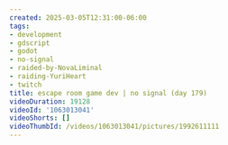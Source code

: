 ```yaml
---
created: 2025-03-05T12:31:00-06:00
tags:
- development
- gdscript
- godot
- no-signal
- raided-by-NovaLiminal
- raiding-YuriHeart
- twitch
title: escape room game dev | no signal (day 179)
videoDuration: 19128
videoId: '1063013041'
videoShorts: []
videoThumbId: /videos/1063013041/pictures/1992611111
---
```

